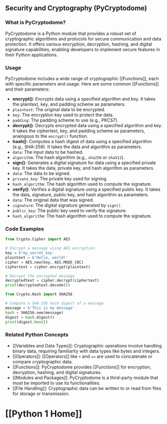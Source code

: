## Security and Cryptography (PyCryptodome)

### What is PyCryptodome?
PyCryptodome is a Python module that provides a robust set of cryptographic algorithms and protocols for secure communication and data protection. It offers various encryption, decryption, hashing, and digital signature capabilities, enabling developers to implement secure features in their Python applications.

### Usage

PyCryptodome includes a wide range of cryptographic [[Functions]], each with specific parameters and usage. Here are some common [[Functions]] and their parameters:

- **encrypt()**: Encrypts data using a specified algorithm and key. It takes the plaintext, key, and padding scheme as parameters.
 - `plaintext`: The original data to be encrypted.
 - `key`: The encryption key used to protect the data.
 - `padding`: The padding scheme to use (e.g., PKCS7).
- **decrypt()**: Decrypts encrypted data using a specified algorithm and key. It takes the ciphertext, key, and padding scheme as parameters, analogous to the `encrypt()` function.
- **hash()**: Computes a hash digest of data using a specified algorithm (e.g., SHA-256). It takes the data and algorithm as parameters.
 - `data`: The input data to be hashed.
 - `algorithm`: The hash algorithm (e.g., `sha256` or `sha512`).
- **sign()**: Generates a digital signature for data using a specified private key. It takes the data, private key, and hash algorithm as parameters.
 - `data`: The data to be signed.
 - `private_key`: The private key used for signing.
 - `hash_algorithm`: The hash algorithm used to compute the signature.
- **verify()**: Verifies a digital signature using a specified public key. It takes the data, signature, public key, and hash algorithm as parameters.
 - `data`: The original data that was signed.
 - `signature`: The digital signature generated by `sign()`.
 - `public_key`: The public key used to verify the signature.
 - `hash_algorithm`: The hash algorithm used to compute the signature.

### Code Examples

```python
from Crypto.Cipher import AES

# Encrypt a message using AES encryption
key = b'my_secret_key'
plaintext = b'Hello, world!'
cipher = AES.new(key, AES.MODE_CBC)
ciphertext = cipher.encrypt(plaintext)

# Decrypt the encrypted message
decryptedtext = cipher.decrypt(ciphertext)
print(decryptedtext.decode())
```

```python
from Crypto.Hash import SHA256

# Compute a SHA-256 hash digest of a message
message = b'This is my message'
hash = SHA256.new(message)
digest = hash.digest()
print(digest.hex())
```

### Related Python Concepts

- [[Variables and Data Types]]: Cryptographic operations involve handling binary data, requiring familiarity with data types like bytes and integers.
- [[Operators]]: [[Operators]] like `+` and `==` are used to concatenate or compare cryptographic data.
- [[Functions]]: PyCryptodome provides [[Functions]] for encryption, decryption, hashing, and digital signatures.
- [[Modules and Packages]]: PyCryptodome is a third-party module that must be imported to use its functionalities.
- [[File Handling]]: Cryptographic data can be written to or read from files for storage or transmission.
# [[Python 1 Home]]